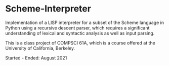 # Scheme-Interpreter
Implementation of a LISP interpreter for a subset of the Scheme language in Python using a recursive descent parser, which requires a significant understanding of lexical and syntactic analysis as well as input parsing. 

This is a class project of COMPSCI 61A, which is a course offered at the University of California, Berkeley.

Started - Ended: August 2021
